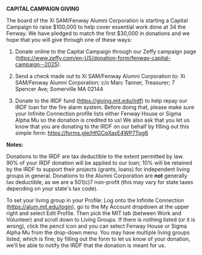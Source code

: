 **CAPITAL CAMPAIGN GIVING**

The board of the Xi SAM/Fenway Alumni Corporation is starting a Capital
Campaign to raise \$100,000 to help cover essential work done at 34 the
Fenway. We have pledged to match the first \$30,000 in donations and we
hope that you will give through one of these ways:

1.  Donate online to the Capital Campaign through our Zeffy campaign
    page
    (<https://www.zeffy.com/en-US/donation-form/fenway-capital-campaign--2025>).

2.  Send a check made out to Xi SAM/Fenway Alumni Corporation to: Xi
    SAM/Fenway Alumni Corporation; c/o Marc Tanner, Treasurer; 7 Spencer
    Ave; Somerville MA 02144

3.  Donate to the IRDF fund (<https://giving.mit.edu/irdf>) to help
    repay our IRDF loan for the fire alarm system. Before doing that,
    please make sure your Infinite Connection profile lists either
    Fenway House or Sigma Alpha Mu so the donation is credited to us! We
    also ask that you let us know that you are donating to the IRDF on
    our behalf by filling out this simple form:
    <https://forms.gle/HfGCqXaxE4WP7Tpg6>

**Notes:**

Donations to the IRDF are tax deductible to the extent permitted by law.
90% of your IRDF donation will be applied to our loan; 10% will be
retained by the IRDF to support their projects (grants, loans) for
independent living groups in general. Donations to the Alumni
Corporation are **not** generally tax deductible, as we are a 501(c)7
non-profit (this may vary for state taxes depending on your state's tax
code).

To set your living group in your Profile: Log onto the Infinite
Connection (<https://alum.mit.edu/login>), go to the My Account dropdown
at the upper right and select Edit Profile. Then pick the MIT tab
(between Work and Volunteer) and scroll down to Living Groups. If there
is nothing listed (or it is wrong), click the pencil icon and you can
select Fenway House or Sigma Alpha Mu from the drop-down menu. You may
have multiple living groups listed, which is fine; by filling out the
form to let us know of your donation, we'll be able to notify the IRDF
that the donation is meant for us.

